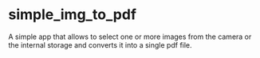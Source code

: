# simple_img_to_pdf

A simple app that allows to select one or more images from the camera or the internal storage and converts it into a single pdf file.
